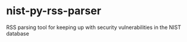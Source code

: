 # nist-py-rss-parser
RSS parsing tool for keeping up with security vulnerabilities in the NIST database
